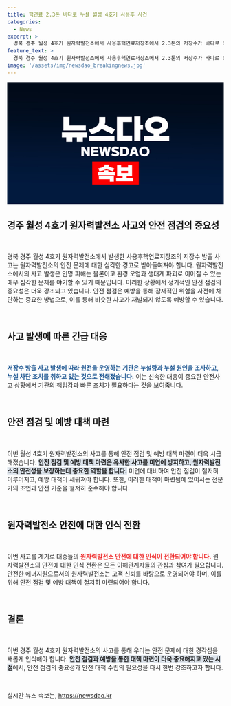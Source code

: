 ```yaml
---
title: 핵연료 2.3톤 바다로 누설 월성 4호기 사용후 사건
categories:
  - News
excerpt: >
  경북 경주 월성 4호기 원자력발전소에서 사용후핵연료저장조에서 2.3톤의 저장수가 바다로 방출됐으나, 방출된 방사선량은 안전기준을 벗어나지 않았습니다. 원전을 운영하는 한국수력원자력은 누설 차단 조치를 취하고, 원자력안전위원회는 누설량과 원인을 조사 중이라고 밝혔습니다. 
feature_text: >
  경북 경주 월성 4호기 원자력발전소에서 사용후핵연료저장조에서 2.3톤의 저장수가 바다로 방출됐으나, 방출된 방사선량은 안전기준을 벗어나지 않았습니다. 원전을 운영하는 한국수력원자력은 누설 차단 조치를 취하고, 원자력안전위원회는 누설량과 원인을 조사 중이라고 밝혔습니다. 
image: '/assets/img/newsdao_breakingnews.jpg'
---
```


<p><img src="/assets/img/newsdao_breakingnews.jpg" alt="implanttips 속보" /></p>

<h2 data-ke-size="size26">경주 월성 4호기 원자력발전소 사고와 안전 점검의 중요성</h2>

<p data-ke-size="size16">&nbsp;</p>

<p data-ke-size="size16">경북 경주 월성 4호기 원자력발전소에서 발생한 사용후핵연료저장조의 저장수 방출 사고는 원자력발전소의 안전 문제에 대한 심각한 경고로 받아들여져야 합니다. 원자력발전소에서의 사고 발생은 인명 피해는 물론이고 환경 오염과 생태계 파괴로 이어질 수 있는 매우 심각한 문제를 야기할 수 있기 때문입니다. 이러한 상황에서 정기적인 안전 점검의 중요성은 더욱 강조되고 있습니다. 안전 점검은 예방을 통해 잠재적인 위험을 사전에 차단하는 중요한 방법으로, 이를 통해 비슷한 사고가 재발되지 않도록 예방할 수 있습니다.</p>

<p data-ke-size="size16">&nbsp;</p>

<h2 data-ke-size="size26">사고 발생에 따른 긴급 대응</h2>

<p data-ke-size="size16">&nbsp;</p>

<p data-ke-size="size16"><b><span style="color: #1a5490;">저장수 방출 사고 발생에 따라 원전을 운영하는 기관은 누설량과 누설 원인을 조사하고, 누설 차단 조치를 취하고 있는 것으로 전해졌습니다.</span></b> 이는 신속한 대응이 중요한 안전사고 상황에서 기관의 책임감과 빠른 조치가 필요하다는 것을 보여줍니다.</p>

<p data-ke-size="size16">&nbsp;</p>

<h2 data-ke-size="size26">안전 점검 및 예방 대책 마련</h2>

<p data-ke-size="size16">&nbsp;</p>

<p data-ke-size="size16">이번 월성 4호기 원자력발전소의 사고를 통해 안전 점검 및 예방 대책 마련이 더욱 시급해졌습니다. <b><span style="background-color: #21538527;">안전 점검 및 예방 대책 마련은 유사한 사고를 미연에 방지하고, 원자력발전소의 안전성을 보장하는데 중요한 역할을 합니다.</span></b> 미연에 대비하여 안전 점검이 철저히 이루어지고, 예방 대책이 세워져야 합니다. 또한, 이러한 대책이 마련됨에 있어서는 전문가의 조언과 안전 기준을 철저히 준수해야 합니다.</p>

<p data-ke-size="size16">&nbsp;</p>

<h2 data-ke-size="size26">원자력발전소 안전에 대한 인식 전환</h2>

<p data-ke-size="size16">&nbsp;</p>

<p data-ke-size="size16">이번 사고를 계기로 대중들의 <b><span style="color: #ee2323;">원자력발전소 안전에 대한 인식이 전환되어야 합니다.</span></b> 원자력발전소의 안전에 대한 인식 전환은 모든 이해관계자들의 관심과 참여가 필요합니다. 안전한 에너지원으로서의 원자력발전소는 고객 신뢰를 바탕으로 운영되어야 하며, 이를 위해 안전 점검 및 예방 대책이 철저히 마련되어야 합니다.</p>

<p data-ke-size="size16">&nbsp;</p>

<h2 data-ke-size="size26">결론</h2>

<p data-ke-size="size16">&nbsp;</p>

<p data-ke-size="size16">이번 경주 월성 4호기 원자력발전소의 사고를 통해 우리는 안전 문제에 대한 경각심을 새롭게 인식해야 합니다. <b><span style="background-color: #21538527;">안전 점검과 예방을 통한 대책 마련이 더욱 중요해지고 있는 시점</span></b>에서, 안전 점검의 중요성과 안전 대책 수립의 필요성을 다시 한번 강조하고자 합니다.</p>

<p data-ke-size="size16">&nbsp;</p>
실시간 뉴스 속보는, <a href="https://newsdao.kr" rel="dofollow">https://newsdao.kr</a>


